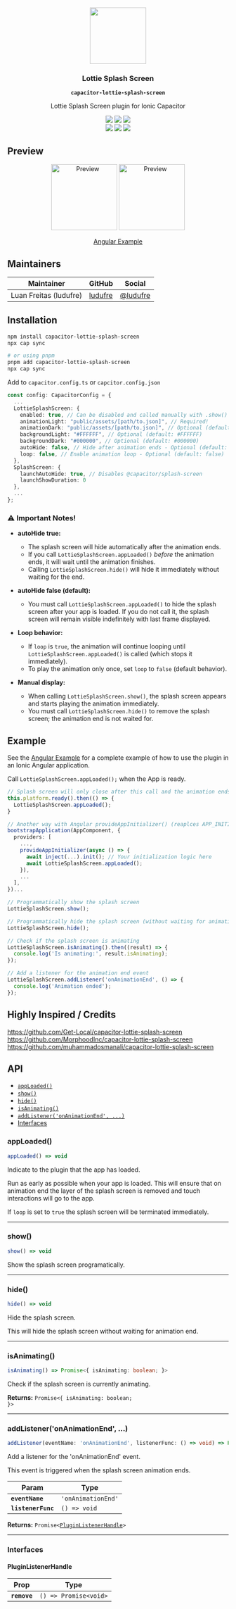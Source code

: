 <p align="center"><br><img src="https://user-images.githubusercontent.com/236501/85893648-1c92e880-b7a8-11ea-926d-95355b8175c7.png" width="128" height="128" /></p>
<h3 align="center">Lottie Splash Screen</h3>
<p align="center"><strong><code>capacitor-lottie-splash-screen</code></strong></p>
<p align="center">
  Lottie Splash Screen plugin for Ionic Capacitor
</p>

<p align="center">
  <img src="https://img.shields.io/maintenance/yes/2025?style=flat-square" />
  <a href="https://github.com/ludufre/capacitor-lottie-splash-screen/actions?query=workflow%3A%22CI%22"><img src="https://img.shields.io/github/actions/workflow/status/ludufre/capacitor-lottie-splash-screen/test.yml" /></a>
  <a href="https://www.npmjs.com/package/capacitor-lottie-splash-screen"><img src="https://img.shields.io/npm/l/capacitor-lottie-splash-screen?style=flat-square" /></a>
<br>
  <a href="https://www.npmjs.com/package/capacitor-lottie-splash-screen"><img src="https://img.shields.io/npm/dw/capacitor-lottie-splash-screen?style=flat-square" /></a>
  <a href="https://www.npmjs.com/package/capacitor-lottie-splash-screen"><img src="https://img.shields.io/npm/v/capacitor-lottie-splash-screen?style=flat-square" /></a>
<!-- ALL-CONTRIBUTORS-BADGE:START - Do not remove or modify this section -->
<a href="#contributors-"><img src="https://img.shields.io/badge/all%20contributors-0-orange?style=flat-square" /></a>
<!-- ALL-CONTRIBUTORS-BADGE:END -->
</p>

## Preview
<div align="center">
  <img src="./example/src/assets/ios.gif" alt="Preview" width="150" style="max-width:150px;">
  <img src="./example/src/assets/android.gif" alt="Preview" width="150" style="max-width:150px;"><br>
  
  [Angular Example](./example/README.md)
</div>


## Maintainers

| Maintainer             | GitHub                                | Social                            |
| ---------------------- | ------------------------------------- | --------------------------------- |
| Luan Freitas (ludufre) | [ludufre](https://github.com/ludufre) | [@ludufre](https://x.com/ludufre) |

## Installation

```bash
npm install capacitor-lottie-splash-screen
npx cap sync

# or using pnpm
pnpm add capacitor-lottie-splash-screen
npx cap sync
```

Add to `capacitor.config.ts` or `capcitor.config.json`

```typescript
const config: CapacitorConfig = {
  ...
  LottieSplashScreen: {
    enabled: true, // Can be disabled and called manually with .show() & .hide(). Can coexist with @capacitor/splash-screen
    animationLight: "public/assets/[path/to.json]", // Required!
    animationDark: "public/assets/[path/to.json]", // Optional (default: same as animationLight)
    backgroundLight: "#FFFFFF", // Optional (default: #FFFFFF)
    backgroundDark: "#000000", // Optional (default: #000000)
    autoHide: false, // Hide after animation ends - Optional (default: false)
    loop: false, // Enable animation loop - Optional (default: false)
  },
  SplashScreen: {
    launchAutoHide: true, // Disables @capacitor/splash-screen
    launchShowDuration: 0
  },
  ...
};
```

### **⚠️ Important Notes!**

- **autoHide true:**

  - The splash screen will hide automatically after the animation ends.
  - If you call `LottieSplashScreen.appLoaded()` _before_ the animation ends, it will wait until the animation finishes.
  - Calling `LottieSplashScreen.hide()` will hide it immediately without waiting for the end.

- **autoHide false (default):**

  - You must call `LottieSplashScreen.appLoaded()` to hide the splash screen after your app is loaded. If you do not call it, the splash screen will remain visible indefinitely with last frame displayed.

- **Loop behavior:**

  - If `loop` is `true`, the animation will continue looping until `LottieSplashScreen.appLoaded()` is called (which stops it immediately).
  - To play the animation only once, set `loop` to `false` (default behavior).

- **Manual display:**
  - When calling `LottieSplashScreen.show()`, the splash screen appears and starts playing the animation immediately.
  - You must call `LottieSplashScreen.hide()` to remove the splash screen; the animation end is not waited for.

## Example

See the [Angular Example](./example/README.md) for a complete example of how to use the plugin in an Ionic Angular application.


Call `LottieSplashScreen.appLoaded();` when the App is ready.

```typescript
// Splash screen will only close after this call and the animation ends unless you set "autoHide: true" which will hide it automatically.
this.platform.ready().then(() => {
  LottieSplashScreen.appLoaded();
}

// Another way with Angular provideAppInitializer() (reaplces APP_INITIALIZER) to ensure the app is loaded before proceeding
bootstrapApplication(AppComponent, {
  providers: [
    ...,
    provideAppInitializer(async () => {
      await inject(...).init(); // Your initialization logic here
      await LottieSplashScreen.appLoaded();
    }),
    ...
  ],
})...

// Programmatically show the splash screen
LottieSplashScreen.show();

// Programmatically hide the splash screen (without waiting for animation end)
LottieSplashScreen.hide();

// Check if the splash screen is animating
LottieSplashScreen.isAnimating().then((result) => {
  console.log('Is animating:', result.isAnimating);
});

// Add a listener for the animation end event
LottieSplashScreen.addListener('onAnimationEnd', () => {
  console.log('Animation ended');
});
```

## Highly Inspired / Credits

https://github.com/Get-Local/capacitor-lottie-splash-screen
https://github.com/MorphoodInc/capacitor-lottie-splash-screen
https://github.com/muhammadosmanali/capacitor-lottie-splash-screen

## API

<docgen-index>

* [`appLoaded()`](#apploaded)
* [`show()`](#show)
* [`hide()`](#hide)
* [`isAnimating()`](#isanimating)
* [`addListener('onAnimationEnd', ...)`](#addlisteneronanimationend-)
* [Interfaces](#interfaces)

</docgen-index>

<docgen-api>
<!--Update the source file JSDoc comments and rerun docgen to update the docs below-->

### appLoaded()

```typescript
appLoaded() => void
```

Indicate to the plugin that the app has loaded.

Run as early as possible when your app is loaded.
This will ensure that on animation end the layer of the splash screen is removed
and touch interactions will go to the app.

If `loop` is set to `true` the splash screen will be terminated immediately.

--------------------


### show()

```typescript
show() => void
```

Show the splash screen programatically.

--------------------


### hide()

```typescript
hide() => void
```

Hide the splash screen.

This will hide the splash screen without waiting for animation end.

--------------------


### isAnimating()

```typescript
isAnimating() => Promise<{ isAnimating: boolean; }>
```

Check if the splash screen is currently animating.

**Returns:** <code>Promise&lt;{ isAnimating: boolean; }&gt;</code>

--------------------


### addListener('onAnimationEnd', ...)

```typescript
addListener(eventName: 'onAnimationEnd', listenerFunc: () => void) => Promise<PluginListenerHandle>
```

Add a listener for the 'onAnimationEnd' event.

This event is triggered when the splash screen animation ends.

| Param              | Type                          |
| ------------------ | ----------------------------- |
| **`eventName`**    | <code>'onAnimationEnd'</code> |
| **`listenerFunc`** | <code>() =&gt; void</code>    |

**Returns:** <code>Promise&lt;<a href="#pluginlistenerhandle">PluginListenerHandle</a>&gt;</code>

--------------------


### Interfaces


#### PluginListenerHandle

| Prop         | Type                                      |
| ------------ | ----------------------------------------- |
| **`remove`** | <code>() =&gt; Promise&lt;void&gt;</code> |

</docgen-api>
